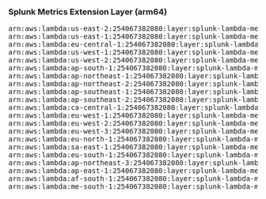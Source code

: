 <h3>Splunk Metrics Extension Layer (arm64)</h3>

<pre>
arn:aws:lambda:us-east-2:254067382080:layer:splunk-lambda-metrics-arm:17
arn:aws:lambda:us-east-1:254067382080:layer:splunk-lambda-metrics-arm:17
arn:aws:lambda:eu-central-1:254067382080:layer:splunk-lambda-metrics-arm:17
arn:aws:lambda:us-west-1:254067382080:layer:splunk-lambda-metrics-arm:17
arn:aws:lambda:us-west-2:254067382080:layer:splunk-lambda-metrics-arm:17
arn:aws:lambda:ap-south-1:254067382080:layer:splunk-lambda-metrics-arm:17
arn:aws:lambda:ap-northeast-1:254067382080:layer:splunk-lambda-metrics-arm:17
arn:aws:lambda:ap-northeast-2:254067382080:layer:splunk-lambda-metrics-arm:17
arn:aws:lambda:ap-southeast-1:254067382080:layer:splunk-lambda-metrics-arm:17
arn:aws:lambda:ap-southeast-2:254067382080:layer:splunk-lambda-metrics-arm:17
arn:aws:lambda:ca-central-1:254067382080:layer:splunk-lambda-metrics-arm:17
arn:aws:lambda:eu-west-1:254067382080:layer:splunk-lambda-metrics-arm:17
arn:aws:lambda:eu-west-2:254067382080:layer:splunk-lambda-metrics-arm:17
arn:aws:lambda:eu-west-3:254067382080:layer:splunk-lambda-metrics-arm:17
arn:aws:lambda:eu-north-1:254067382080:layer:splunk-lambda-metrics-arm:17
arn:aws:lambda:sa-east-1:254067382080:layer:splunk-lambda-metrics-arm:17
arn:aws:lambda:eu-south-1:254067382080:layer:splunk-lambda-metrics-arm:17
arn:aws:lambda:ap-northeast-3:254067382080:layer:splunk-lambda-metrics-arm:17
arn:aws:lambda:ap-east-1:254067382080:layer:splunk-lambda-metrics-arm:17
arn:aws:lambda:af-south-1:254067382080:layer:splunk-lambda-metrics-arm:17
arn:aws:lambda:me-south-1:254067382080:layer:splunk-lambda-metrics-arm:17
</pre>
